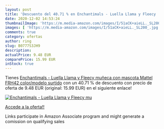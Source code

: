 ```yaml
---
layout: post
title: 'Descuento del 40.71 % en Enchantimals - Luella Llama y Fleecy  mu'
date: 2020-12-02 14:53:24
thumbnailImage: 'https://m.media-amazon.com/images/I/51aCK+aieLL._SL200_.jpg'
images: [ 'https://m.media-amazon.com/images/I/51aCK+aieLL._SL200_.jpg' ]
comments: true
category: ofertas
author: ring
slug: B0777S3JH9
description:
actualPrice: 9.48 EUR
comparePrice: 15.99 EUR
inStock: true
---
```


Tienes [Enchantimals - Luella Llama y Fleecy  muñeca con mascota  Mattel FRH42    color/modelo surtido](https://www.amazon.es/dp/B0777S3JH9/?tag=tolees-21) con un 40.71 % de descuento con precio de oferta de 9.48 EUR (original: 15.99 EUR) en el siguiente enlace!

[![Enchantimals - Luella Llama y Fleecy  mu](https://m.media-amazon.com/images/I/51aCK+aieLL._SL200_.jpg)](https://www.amazon.es/dp/B0777S3JH9/?tag=tolees-21)

[Accede a la oferta!!](https://www.amazon.es/dp/B0777S3JH9/?tag=tolees-21)

Links participate in Amazon Associate program and might generate a comission on qualifying sales


